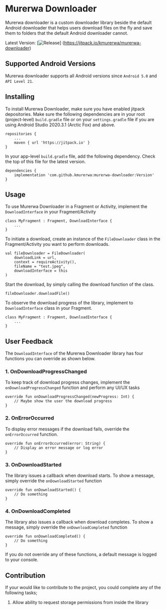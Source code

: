 # Murerwa Downloader
Murerwa downloader is a custom downloader library beside the default Android downloader that helps users download files on the fly and save them to folders that the default Android downloader cannot.

Latest Version: [![Release](https://jitpack.io/v/User/Repo.svg)] (https://jitpack.io/kmurerwa/murerwa-downloader)

## Supported Android Versions
Murerwa downloader supports all Android versions since `Android 5.0` and `API Level 21`.

## Installing
To install Murerwa Downloader, make sure you have enabled jitpack depositories. Make sure the following dependencies are in your root (project-level) `build.gradle` file or on your `settings.gradle` file if you are using Android Studio 2020.3.1 (Arctic Fox) and above.
    
    repositories {
        ...
        maven { url 'https://jitpack.io' }
    }

In your app-level `build.gradle` file, add the following dependency. Check the top of this file for the latest version.

    dependencies {
        implementation 'com.github.kmurerwa:murerwa-downloader:Version'
    }

## Usage
To use Murerwa Downloader in a Fragment or Activity, implement the `DownloadInterface` in your Fragment/Activity

    class MyFragment : Fragment, DownloadInterface {
        ...
    }

To initiate a download, create an instance of the `FileDownloader` class in the Fragment/Activity you want to perform downloads.

    val fileDownloader = FileDownloader(
        downloadLink = url,
        context = requireActivity(),
        fileName = "test.jpeg",
        downloadInterface = this
    )

Start the download, by simply calling the download function of the class.

    fileDownloader.downloadFile()

To observe the download progress of the library, implement to `DownloadInterface` class in your Fragment.

    class MyFragment : Fragment, DownloadInterface {
        ...
    }


## User Feedback
The `DownloadInterface` of the Murerwa Downloader library has four functions you can override as shown below.

### 1. OnDownloadProgressChanged
To keep track of download progress changes, implement the `onDownloadProgressChanged` function and perform any UI/UX tasks

    override fun onDownloadProgressChanged(newProgress: Int) {
        // Maybe show the user the download progress
    }

### 2. OnErrorOccurred
To display error messages if the download fails, override the `onErrorOccurred` function.

    override fun onErrorOccurred(error: String) {
        // Display an error message or log error
    }

### 3. OnDownloadStarted
The library issues a callback when download starts. To show a message, simply override the `onDownloadStarted` function

    override fun onDownloadStarted() {
        // Do something
    }

### 4. OnDownloadCompleted
The library also issues a callback when download completes. To show a message, simply override the `onDownloadCompleted` function

    override fun onDownloadCompleted() {
        // Do something
    }

If you do not override any of these functions, a default message is logged to your console.

## Contribution
If your would like to contribute to the project, you could complete any of the following tasks;
1. Allow ability to request storage permissions from inside the library

